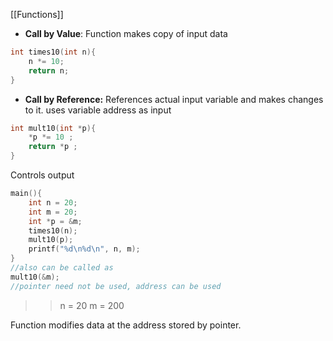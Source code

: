 [[Functions]]
* **Call by Value**: Function makes copy of input data
```c
int times10(int n){
	n *= 10;
	return n;
}
```
* **Call by Reference:** References actual input variable and makes changes to it. uses variable address as input
```c
int mult10(int *p){
	*p *= 10 ;
	return *p ;
}
```
Controls output
```c
main(){
	int n = 20;
	int m = 20;
	int *p = &m;
	times10(n);
	mult10(p);
	printf("%d\n%d\n", n, m);
}
//also can be called as
mult10(&m);
//pointer need not be used, address can be used
```
>>n = 20
>>m = 200

Function modifies data at the address stored by pointer.